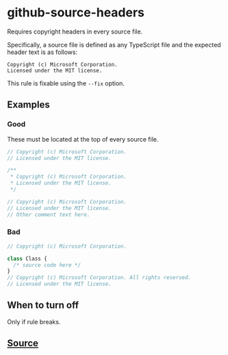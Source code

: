 # github-source-headers

Requires copyright headers in every source file.

Specifically, a source file is defined as any TypeScript file and the expected header text is as follows:

```fundamental
Copyright (c) Microsoft Corporation.
Licensed under the MIT license.
```

This rule is fixable using the `--fix` option.

## Examples

### Good

These must be located at the top of every source file.

```ts
// Copyright (c) Microsoft Corporation.
// Licensed under the MIT license.
```

```ts
/**
 * Copyright (c) Microsoft Corporation.
 * Licensed under the MIT license.
 */
```

```ts
// Copyright (c) Microsoft Corporation.
// Licensed under the MIT license.
// Other comment text here.
```

### Bad

```ts
// Copyright (c) Microsoft Corporation.
```

```ts
class Class {
  /* source code here */
}
// Copyright (c) Microsoft Corporation. All rights reserved.
// Licensed under the MIT license.
```

## When to turn off

Only if rule breaks.

## [Source](https://azure.github.io/azure-sdk/policies_opensource.html#github-source-headers)
